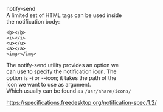 notify-send  
A limited set of HTML tags can be used inside  
the notification body:  
```
<b></b>
<i></i>
<u></u>
<a></a>
<img></img>
```
The notify-send utility provides an option we  
can use to specify the notification icon. The  
option is -i or --icon; it takes the path of the  
icon we want to use as argument.  
Which usually can be found as `/usr/share/icons/`  

https://specifications.freedesktop.org/notification-spec/1.2/  
